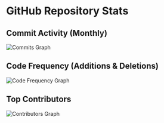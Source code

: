 # GitHub Repository Stats

## Commit Activity (Monthly)
![Commits Graph](https://821c2c59-e33c-475c-b907-5a13225b6f26-00-377eci3ap8iyx.sisko.replit.dev/repo/Balaji-Nirmit/OutSourcery/commits-graph)

## Code Frequency (Additions & Deletions)
![Code Frequency Graph](https://821c2c59-e33c-475c-b907-5a13225b6f26-00-377eci3ap8iyx.sisko.replit.dev/repo/Balaji-Nirmit/OutSourcery/code-frequency-graph)

## Top Contributors
![Contributors Graph](https://821c2c59-e33c-475c-b907-5a13225b6f26-00-377eci3ap8iyx.sisko.replit.dev/repo/Balaji-Nirmit/OutSourcery/contributors-graph)
